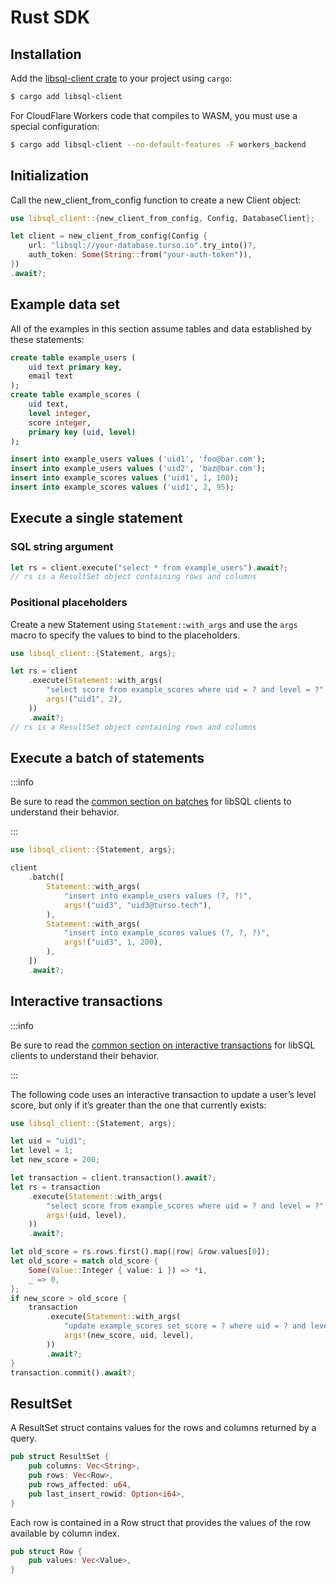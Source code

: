 # Rust SDK

## Installation

Add the [libsql-client crate] to your project using `cargo`:

```bash
$ cargo add libsql-client
```

For CloudFlare Workers code that compiles to WASM, you must use a special
configuration:

```bash
$ cargo add libsql-client --no-default-features -F workers_backend
```

## Initialization

Call the new_client_from_config function to create a new Client object:

```rust
use libsql_client::{new_client_from_config, Config, DatabaseClient};

let client = new_client_from_config(Config {
    url: "libsql://your-database.turso.io".try_into()?,
    auth_token: Some(String::from("your-auth-token")),
})
.await?;
```


## Example data set

All of the examples in this section assume tables and data established by these
statements:

```sql
create table example_users (
    uid text primary key,
    email text
);
create table example_scores (
    uid text,
    level integer,
    score integer,
    primary key (uid, level)
);

insert into example_users values ('uid1', 'foo@bar.com');
insert into example_users values ('uid2', 'baz@bar.com');
insert into example_scores values ('uid1', 1, 100);
insert into example_scores values ('uid1', 2, 95);
```

## Execute a single statement

### SQL string argument

```rust
let rs = client.execute("select * from example_users").await?;
// rs is a ResultSet object containing rows and columns
```

### Positional placeholders

Create a new Statement using `Statement::with_args` and use the `args` macro to
specify the values to bind to the placeholders.

```rust
use libsql_client::{Statement, args};

let rs = client
    .execute(Statement::with_args(
        "select score from example_scores where uid = ? and level = ?",
        args!("uid1", 2),
    ))
    .await?;
// rs is a ResultSet object containing rows and columns
```

<!-- ### Named placeholders -->

## Execute a batch of statements

:::info

Be sure to read the [common section on batches] for libSQL clients to understand
their behavior.

:::

```rust
use libsql_client::{Statement, args};

client
    .batch([
        Statement::with_args(
            "insert into example_users values (?, ?)",
            args!("uid3", "uid3@turso.tech"),
        ),
        Statement::with_args(
            "insert into example_scores values (?, ?, ?)",
            args!("uid3", 1, 200),
        ),
    ])
    .await?;
```

## Interactive transactions

:::info

Be sure to read the [common section on interactive transactions] for libSQL
clients to understand their behavior.

:::

The following code uses an interactive transaction to update a user’s level
score, but only if it’s greater than the one that currently exists:

```rust
use libsql_client::{Statement, args};

let uid = "uid1";
let level = 1;
let new_score = 200;

let transaction = client.transaction().await?;
let rs = transaction
    .execute(Statement::with_args(
        "select score from example_scores where uid = ? and level = ?",
        args!(uid, level),
    ))
    .await?;

let old_score = rs.rows.first().map(|row| &row.values[0]);
let old_score = match old_score {
    Some(Value::Integer { value: i }) => *i,
    _ => 0,
};
if new_score > old_score {
    transaction
        .execute(Statement::with_args(
            "update example_scores set score = ? where uid = ? and level = ?",
            args!(new_score, uid, level),
        ))
        .await?;
}
transaction.commit().await?;
```

## ResultSet

A ResultSet struct contains values for the rows and columns returned by a query.

```rust
pub struct ResultSet {
    pub columns: Vec<String>,
    pub rows: Vec<Row>,
    pub rows_affected: u64,
    pub last_insert_rowid: Option<i64>,
}
```

Each row is contained in a Row struct that provides the values of the row
available by column index.

```rust
pub struct Row {
    pub values: Vec<Value>,
}
```

[libsql-client crate]: https://crates.io/crates/libsql-client
[common section on batches]: ../client-access#batches
[common section on interactive transactions]: ../client-access#interactive-transactions
